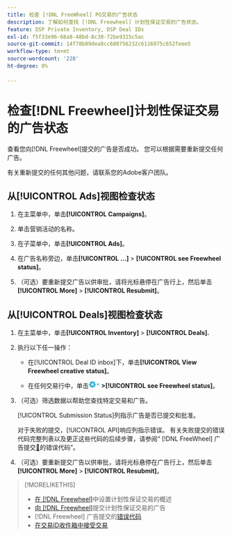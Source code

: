 ```yaml
---
title: 检查 [!DNL FreeWheel] PG交易的广告状态
description: 了解如何查找 [!DNL Freewheel] 计划性保证交易的广告状态。
feature: DSP Private Inventory, DSP Deal IDs
exl-id: f5f33e96-68a8-48bd-8c30-72be9315c5ac
source-git-commit: 14f78b89dea8cc680756232c6116975c652feee5
workflow-type: tm+mt
source-wordcount: '228'
ht-degree: 0%

---
```


# 检查[!DNL Freewheel]计划性保证交易的广告状态

查看您向[!DNL Freewheel]提交的广告是否成功。 您可以根据需要重新提交任何广告。

有关重新提交的任何其他问题，请联系您的Adobe客户团队。

## 从[!UICONTROL Ads]视图检查状态

1. 在主菜单中，单击&#x200B;**[!UICONTROL Campaigns]**。

1. 单击营销活动的名称。

1. 在子菜单中，单击&#x200B;**[!UICONTROL Ads]**。

1. 在广告名称旁边，单击&#x200B;**[!UICONTROL ...]** > **[!UICONTROL see Freewheel status]**。

1. （可选）要重新提交广告以供审批，请将光标悬停在广告行上，然后单击&#x200B;**[!UICONTROL More]** > **[!UICONTROL Resubmit]**。

## 从[!UICONTROL Deals]视图检查状态

1. 在主菜单中，单击&#x200B;**[!UICONTROL Inventory]** > **[!UICONTROL Deals].**

1. 执行以下任一操作：

   * 在[!UICONTROL Deal ID inbox]下，单击&#x200B;**[!UICONTROL View Freewheel creative status]**。

   * 在任何交易行中，单击![选项菜单](/help/dsp/assets/options-menu.png) **>[!UICONTROL see Freewheel status]**。

1. （可选）筛选数据以帮助您查找特定交易和广告。

   [!UICONTROL Submission Status]列指示广告是否已提交和批准。

   对于失败的提交，[!UICONTROL API]响应列指示错误。 有关失败提交的错误代码完整列表以及更正这些代码的后续步骤，请参阅“ [!DNL FreeWheel] 广告提交[&#128279;](freewheel-error-codes.md)的错误代码”。

1. （可选）要重新提交广告以供审批，请将光标悬停在广告行上，然后单击&#x200B;**[!UICONTROL More]** > **[!UICONTROL Resubmit]**。

>[!MORELIKETHIS]
>
>* [在 [!DNL Freewheel]](freewheel-overview.md)中设置计划性保证交易的概述
>* [向 [!DNL Freewheel]](freewheel-submit.md)提交计划性保证交易的广告
>*  [!DNL Freewheel] 广告提交的[错误代码](freewheel-error-codes.md)
>* [在交易ID收件箱中接受交易](deal-id-inbox-accept.md)
